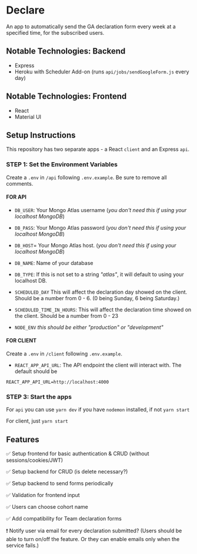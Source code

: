 # Declare

An app to automatically send the GA declaration form every week at a specified time, for the subscribed users.

## Notable Technologies: Backend

- Express
- Heroku with Scheduler Add-on (runs `api/jobs/sendGoogleForm.js` every day)

## Notable Technologies: Frontend

- React
- Material UI

## Setup Instructions

This repository has two separate apps - a React `client` and an Express `api`.

### STEP 1: Set the Environment Variables

Create a `.env` in `/api` following `.env.example`. Be sure to remove all comments.

#### FOR API

- `DB_USER`: Your Mongo Atlas username (_you don't need this if using your localhost MongoDB_)
- `DB_PASS`: Your Mongo Atlas password (_you don't need this if using your localhost MongoDB_)
- `DB_HOST`= Your Mongo Atlas host. (_you don't need this if using your localhost MongoDB_)

- `DB_NAME`: Name of your database
- `DB_TYPE`: If this is not set to a string _"atlas"_, it will default to using your localhost DB.
- `SCHEDULED_DAY` This will affect the declaration day showed on the client. Should be a number from 0 - 6. (0 being Sunday, 6 being Saturday.)
- `SCHEDULED_TIME_IN_HOURS`: This will affect the declaration time showed on the client. Should be a number from 0 - 23
- `NODE_ENV` _this should be either "production" or "development"_

#### FOR CLIENT

Create a `.env` in `/client` following `.env.example`.

- `REACT_APP_API_URL`: The API endpoint the client will interact with. The default should be

```
REACT_APP_API_URL=http://localhost:4000
```

### STEP 3: Start the apps

For `api` you can use `yarn dev` if you have `nodemon` installed, if not `yarn start`

For client, just `yarn start`

## Features

✅ Setup frontend for basic authentication & CRUD (without sessions/cookies/JWT)

✅ Setup backend for CRUD (is delete necessary?)

✅ Setup backend to send forms periodically

✅ Validation for frontend input

✅ Users can choose cohort name

✅ Add compatibility for Team declaration forms

❗️ Notify user via email for every declaration submitted? (Users should be able to turn on/off the feature. Or they can enable emails only when the service fails.)

